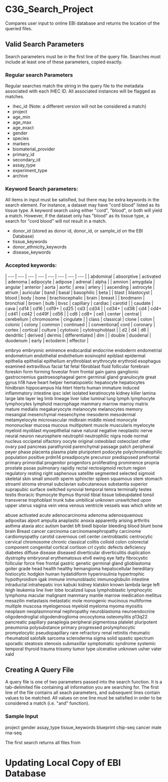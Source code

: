 # C3G_Search_Project
Compares user input to online EBI database and returns the location of the queried files. 

## Valid Search Parameters
Search parameters must be in the first line of the query file. Searches must include at least one of these parameters, copied exactly. 

### Regular search Parameters
Regular searches match the string in the query file to the metadata associated with each IHEC ID. All associated instances will be flagged as matches. 

- ihec_id (Note: a different version will not be considered a match)
- project
- age_min
- age_max
- age_exact
- gender
- species
- markers
- biomaterial_provider
- primary_id
- secondary_id
- assay_type
- experiment_type
- archive

### Keyword Search parameters:
All items in input must be satisfied, but there may be extra keywords in the search element. For instance, a dataset may have "cord blood" listed as its tissue type. A keyword search using either "cord", "blood", or both will yield a match. However, if the dataset only has "blood" as its tissue type, a search for "cord blood" will not result in a match. 

- donor_id (stored as donor id, donor_id, or sample_id on the EBI Database)
- tissue_keywords
- donor_ethnicity_keywords
- disease_keywords

### Accepted keywords:

| --- | --- | --- | --- | --- | --- | --- | --- |
| abdominal | absorptive | activated | adenoma | adipocyte | adipose | adrenal | alpha |
| amnion | amygdala | angular | anterior | aorta | aortic | area | artery |
| ascending | astrocyte | atrium | auricular | band | basal | basophilic | beta |
| blast | blastocyst | blood | body | bone | brachiocephalic | brain | breast |
| brodmann | bronchial | brown | bulb | bvsc | capillary | cardiac | carotid |
| caudate | cava | cd14 | cd16 | cd19+ | cd25 | cd3 | cd34 | 
| cd34+ | cd38 | cd4 | cd4+ | cd41 | cd42 | cd49f | cd56 | 
| cd8 | cd8+ | cell | center | central | cerebellum | chromosome | cingulate |
| class | classical | clone | colon | colonic | colony | common | continued |
| conventional| cord | coronary | cortex | cortical | culture | cytotoxic | cytotrophoblast |
| d2 | d4 | d6 | dendritic | derived | dermis | differentiated | dim |
| double | duodenal | duodenum | early | ectoderm | effector | 


embryo
embryonic
eminence
endocardial
endocrine
endoderm
endometrial
endometrium
endothelial
endothelium
eosinophil
epiblast
epidermal
epithelia
epithelial
epithelium
erythroblast
erythrocyte
erythroid
esophagus
examined
extravillous
facial
fat
fetal
fibroblast
fluid
follicular
forebrain
foreskin
form
forming
foveolar
from
frontal
gain
gains
ganglionic
gastrocnemius
gastroesophageal
germ
germinal
gland
granulocyte
great
gyrus
h18
have
heart
helper
hematopoietic
hepatocyte
hepatocytes
hindbrain
hippocampus
hla
htert
hterts
human
immature
induced
inflammatory
intestine
ipsc
islet
isolated
keratinocyte
kidney
killer
lamina
large
late
layer
leg
limb
lineage
liver
lobe
luminal
lung
lymph
lymphocyte
lymphocytes
lymphoid
macrophage
mammary
marrow
marroy
matrix
mature
medialis
megakaryocyte
melanocyte
melanocytes
memory
mesangial
mesenchymal
mesenchyme
mesoderm
mesodermal
metamyelocyte
microvascular
midbrain
middle
mixed
monocyte
mononuclear
mucosa
mucous
multipotent
muscle
muscularis
myelocyte
myeloid
myoblast
myoepithelial
naive
natural
negative
neoplastic
nerve
neural
neuron
neurosphere
neutrophil
neutrophilic
nigra
node
normal
nucleus
occipetal
olfactory
oocyte
original
osteoblast
osteoclast
other
ovary
pad
pancreas
parathyroid
parenchymal
passage
patch
peripheral
peyer
phase
placenta
plasma
plate
pluripotent
podocyte
polychromatophilic
population
positive
prdm14
preadipocyte
precursor
predisposed
prefrontal
primary
primordial
progenitor
progenitors
proliferating
prominence
propria
prostate
psoas
pulmonary
rapidly
rectal
rectosigmoid
rectum
region
regulatory
resting
right
saphenous
satellite
segmented
selected
sigmoid
skeletal
skin
small
smooth
sperm
sphincter
spleen
squamous
stem
stomach
stroaml
stroma
stromal
subclavian
subcutaneous
substantia
superior
suprapubic
surface
switched
synovial
temporal
temra
terminally
testes
testis
thoracic
thymocyte
thymus
thyroid
tibial
tissue
tobeupdated
tonsil
transverse
trophoblast
trunk
tube
umbilical
unknown
unswitched
upon
upper
uterus
vagina
vein
vena
venous
ventricle
vessels
was
which
white
wt



abuse
activated
acute
adenocarcinoma
adenoma
adenosquamous
adipositas
alport
ampulla
anaplastic
anoxia
apparently
arising
arthritis
asthma
ataxia
atcc
autism
bardet
bft
biedl
bipolar
bleeding
blood
blunt
bone
brain
Breast
cancer
carcinoma
carcinomanephropathy
carcinome
cardiomyopathy
carotid
cavernous
cell
center
centroblastic
centrocytic
cervical
chromosome
chronic
classical
colitis
colloid
colon
colorectal
component
congenital
cortical
cortison
crl
cystic
defects
deficiency
diabetes
diffuse
disease
diseased
diverticular
diverticulitis
duplication
dystrophy
embryonal
erythematosus
etv6
ewing
eye
fatty
fibrocystic
follicular
force
free
frontal
gastric
genetic
germinal
gland
glioblastoma
goiter
grade
head
health
healthy
hemangioma
hepatocellular
hereditary
histiocytic
hodgkin
human
hydatidiform
hyperinsulinia
hypertrophic
hypothyroidism
igak
immune
immunoblastic
immunoglobulin
intestine
intraductal
intrahepatic
iron
kabuki
kidney
klatskin
known
lambda
large
left
leigh
leukemia
line
liver
lobe
localized
lupus
lymphoblastic
lymphocytic
lymphoma
macular
malignant
mammary
mantle
marrow
medication
mellitus
mesazilin
metastasis
metastatic
mole
monogenic
mucinous
multiforme
multiple
muscosa
myelogenous
myeloid
myeloma
myoma
myositis
neoplasm
neoplasmnormal
nephropathy
neuroblastoma
neuroendocrine
oligodendroglial
oligodendroglioma
oncocytoma
osteomylitis
p13q22
pancreatic
papillary
paraplegia
peripheral
pigmentosa
platelet
pluripotent
pneumonia
polysubstance
primary
progressed
prolymphocytic
promyelocytic
pseudopapillary
rare
refractory
renal
retinitis
rheumatic
rheumatoid
salofalk
sarcoma
scleroderma
sigma
solid
spastic
spectrum
sporadic
steatosis
stenosis
submaxillar
symptomatic
syndrome
systemic
temporal
thyroid
trauma
trisomy
tumor
type
ulcerative
unknown
usher
vater
xald



## Creating A Query File
A query file is one of two parameters passed into the search function. It is a tab-delimited file containing all information you are searching for. The first line of the file contains all seach parameters, and subsequent lines contain values to be matched. All values on one line must be satisfied in order to be considered a match (i.e. "and" function). 

### Sample Input

project gender  assay_type  tissue_keywords
blueprint   chip-seq  cancer
  male  rna-seq 

The first search returns all files from 



# Updating Local Copy of EBI Database
